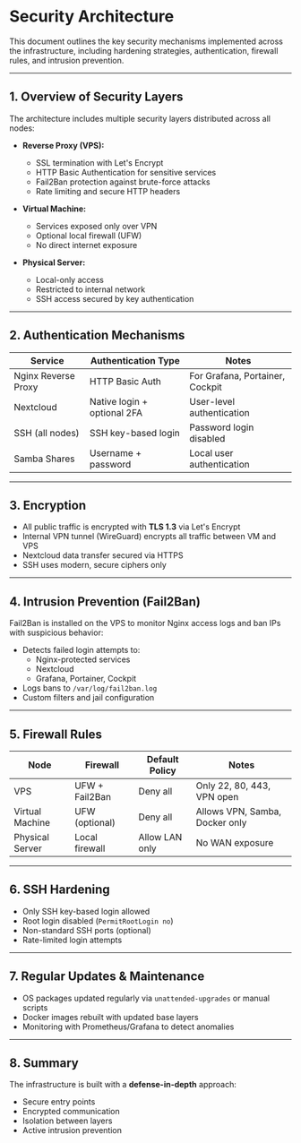 # Security Architecture

This document outlines the key security mechanisms implemented across the infrastructure, including hardening strategies, authentication, firewall rules, and intrusion prevention.

---

## 1. Overview of Security Layers

The architecture includes multiple security layers distributed across all nodes:

- **Reverse Proxy (VPS):**
  - SSL termination with Let's Encrypt
  - HTTP Basic Authentication for sensitive services
  - Fail2Ban protection against brute-force attacks
  - Rate limiting and secure HTTP headers

- **Virtual Machine:**
  - Services exposed only over VPN
  - Optional local firewall (UFW)
  - No direct internet exposure

- **Physical Server:**
  - Local-only access
  - Restricted to internal network
  - SSH access secured by key authentication

---

## 2. Authentication Mechanisms

| Service          | Authentication Type          | Notes                              |
|------------------|------------------------------|-------------------------------------|
| Nginx Reverse Proxy | HTTP Basic Auth             | For Grafana, Portainer, Cockpit     |
| Nextcloud        | Native login + optional 2FA  | User-level authentication           |
| SSH (all nodes)  | SSH key-based login          | Password login disabled             |
| Samba Shares     | Username + password          | Local user authentication           |

---

## 3. Encryption

- All public traffic is encrypted with **TLS 1.3** via Let's Encrypt  
- Internal VPN tunnel (WireGuard) encrypts all traffic between VM and VPS  
- Nextcloud data transfer secured via HTTPS  
- SSH uses modern, secure ciphers only

---

## 4. Intrusion Prevention (Fail2Ban)

Fail2Ban is installed on the VPS to monitor Nginx access logs and ban IPs with suspicious behavior:

- Detects failed login attempts to:
  - Nginx-protected services
  - Nextcloud
  - Grafana, Portainer, Cockpit
- Logs bans to `/var/log/fail2ban.log`
- Custom filters and jail configuration

---

## 5. Firewall Rules

| Node             | Firewall        | Default Policy  | Notes                           |
|------------------|------------------|------------------|----------------------------------|
| VPS              | UFW + Fail2Ban   | Deny all         | Only 22, 80, 443, VPN open       |
| Virtual Machine  | UFW (optional)   | Deny all         | Allows VPN, Samba, Docker only  |
| Physical Server  | Local firewall   | Allow LAN only   | No WAN exposure                  |

---

## 6. SSH Hardening

- Only SSH key-based login allowed
- Root login disabled (`PermitRootLogin no`)
- Non-standard SSH ports (optional)
- Rate-limited login attempts

---

## 7. Regular Updates & Maintenance

- OS packages updated regularly via `unattended-upgrades` or manual scripts  
- Docker images rebuilt with updated base layers  
- Monitoring with Prometheus/Grafana to detect anomalies

---

## 8. Summary

The infrastructure is built with a **defense-in-depth** approach:
- Secure entry points
- Encrypted communication
- Isolation between layers
- Active intrusion prevention